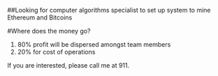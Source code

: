 ##Looking for computer algorithms specialist to set up system to mine Ethereum and Bitcoins

#Where does the money go?
1. 80% profit will be dispersed amongst team members
2. 20% for cost of operations

If you are interested, please call me at 911.